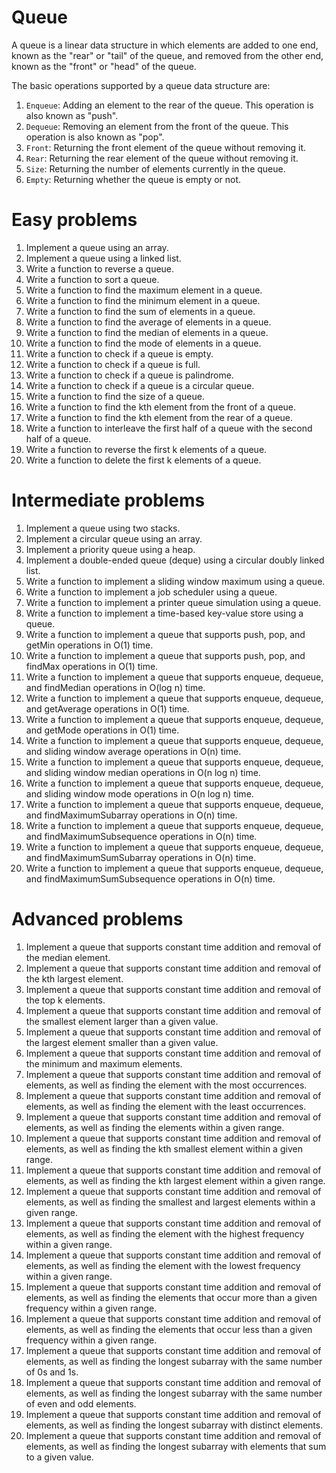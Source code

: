 # Queue

A queue is a linear data structure in which elements are added to one end, known as the "rear" or "tail" of the queue, 
and removed from the other end, known as the "front" or "head" of the queue. 

The basic operations supported by a queue data structure are:

1. `Enqueue`: Adding an element to the rear of the queue. This operation is also known as "push".
1. `Dequeue`: Removing an element from the front of the queue. This operation is also known as "pop".
1. `Front`: Returning the front element of the queue without removing it.
1. `Rear`: Returning the rear element of the queue without removing it.
1. `Size`: Returning the number of elements currently in the queue.
1. `Empty`: Returning whether the queue is empty or not.


# Easy problems

1. Implement a queue using an array.
1. Implement a queue using a linked list.
1. Write a function to reverse a queue.
1. Write a function to sort a queue.
1. Write a function to find the maximum element in a queue.
1. Write a function to find the minimum element in a queue.
1. Write a function to find the sum of elements in a queue.
1. Write a function to find the average of elements in a queue.
1. Write a function to find the median of elements in a queue.
1. Write a function to find the mode of elements in a queue.
1. Write a function to check if a queue is empty.
1. Write a function to check if a queue is full.
1. Write a function to check if a queue is palindrome.
1. Write a function to check if a queue is a circular queue.
1. Write a function to find the size of a queue.
1. Write a function to find the kth element from the front of a queue.
1. Write a function to find the kth element from the rear of a queue.
1. Write a function to interleave the first half of a queue with the second half of a queue.
1. Write a function to reverse the first k elements of a queue.
1. Write a function to delete the first k elements of a queue.

# Intermediate problems

1. Implement a queue using two stacks.
1. Implement a circular queue using an array.
1. Implement a priority queue using a heap.
1. Implement a double-ended queue (deque) using a circular doubly linked list.
1. Write a function to implement a sliding window maximum using a queue.
1. Write a function to implement a job scheduler using a queue.
1. Write a function to implement a printer queue simulation using a queue.
1. Write a function to implement a time-based key-value store using a queue.
1. Write a function to implement a queue that supports push, pop, and getMin operations in O(1) time.
1. Write a function to implement a queue that supports push, pop, and findMax operations in O(1) time.
1. Write a function to implement a queue that supports enqueue, dequeue, and findMedian operations in O(log n) time.
1. Write a function to implement a queue that supports enqueue, dequeue, and getAverage operations in O(1) time.
1. Write a function to implement a queue that supports enqueue, dequeue, and getMode operations in O(1) time.
1. Write a function to implement a queue that supports enqueue, dequeue, and sliding window average operations in O(n) time.
1. Write a function to implement a queue that supports enqueue, dequeue, and sliding window median operations in O(n log n) time.
1. Write a function to implement a queue that supports enqueue, dequeue, and sliding window mode operations in O(n log n) time.
1. Write a function to implement a queue that supports enqueue, dequeue, and findMaximumSubarray operations in O(n) time.
1. Write a function to implement a queue that supports enqueue, dequeue, and findMaximumSubsequence operations in O(n) time.
1. Write a function to implement a queue that supports enqueue, dequeue, and findMaximumSumSubarray operations in O(n) time.
1. Write a function to implement a queue that supports enqueue, dequeue, and findMaximumSumSubsequence operations in O(n) time.


# Advanced problems

1. Implement a queue that supports constant time addition and removal of the median element.
1. Implement a queue that supports constant time addition and removal of the kth largest element.
1. Implement a queue that supports constant time addition and removal of the top k elements.
1. Implement a queue that supports constant time addition and removal of the smallest element larger than a given value.
1. Implement a queue that supports constant time addition and removal of the largest element smaller than a given value.
1. Implement a queue that supports constant time addition and removal of the minimum and maximum elements.
1. Implement a queue that supports constant time addition and removal of elements, as well as finding the element with the most occurrences.
1. Implement a queue that supports constant time addition and removal of elements, as well as finding the element with the least occurrences.
1. Implement a queue that supports constant time addition and removal of elements, as well as finding the elements within a given range.
1. Implement a queue that supports constant time addition and removal of elements, as well as finding the kth smallest element within a given range.
1. Implement a queue that supports constant time addition and removal of elements, as well as finding the kth largest element within a given range.
1. Implement a queue that supports constant time addition and removal of elements, as well as finding the smallest and largest elements within a given range.
1. Implement a queue that supports constant time addition and removal of elements, as well as finding the element with the highest frequency within a given range.
1. Implement a queue that supports constant time addition and removal of elements, as well as finding the element with the lowest frequency within a given range.
1. Implement a queue that supports constant time addition and removal of elements, as well as finding the elements that occur more than a given frequency within a given range.
1. Implement a queue that supports constant time addition and removal of elements, as well as finding the elements that occur less than a given frequency within a given range.
1. Implement a queue that supports constant time addition and removal of elements, as well as finding the longest subarray with the same number of 0s and 1s.
1. Implement a queue that supports constant time addition and removal of elements, as well as finding the longest subarray with the same number of even and odd elements.
1. Implement a queue that supports constant time addition and removal of elements, as well as finding the longest subarray with distinct elements.
1. Implement a queue that supports constant time addition and removal of elements, as well as finding the longest subarray with elements that sum to a given value.
